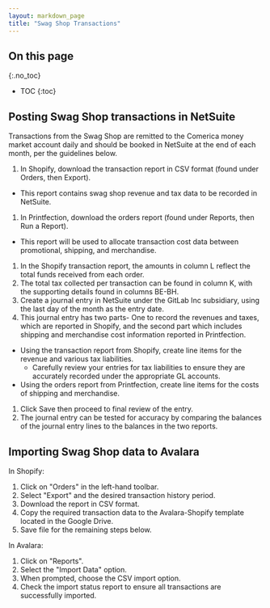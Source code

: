 ```yaml
---
layout: markdown_page
title: "Swag Shop Transactions"
---
```


## On this page
{:.no_toc}

- TOC
{:toc}



## Posting Swag Shop transactions in NetSuite
Transactions from the Swag Shop are remitted to the Comerica money market account daily and should be booked in NetSuite at the end of each month, per the guidelines below.

1. In Shopify, download the transaction report in CSV format (found under Orders, then Export).
  * This report contains swag shop revenue and tax data to be recorded in NetSuite.
1. In Printfection, download the orders report (found under Reports, then Run a Report).
  * This report will be used to allocate transaction cost data between promotional, shipping, and merchandise.
1. In the Shopify transaction report, the amounts in column L reflect the total funds received from each order.
1. The total tax collected per transaction can be found in column K, with the supporting details found in columns BE-BH.
1. Create a journal entry in NetSuite under the GitLab Inc subsidiary, using the last day of the month as the entry date.
1. This journal entry has two parts- One to record the revenues and taxes, which are reported in Shopify, and the second part which includes shipping and merchandise cost information reported in Printfection.
  * Using the transaction report from Shopify, create line items for the revenue and various tax liabilities.
    * Carefully review your entries for tax liabilities to ensure they are accurately recorded under the appropriate GL accounts.
  * Using the orders report from Printfection, create line items for the costs of shipping and merchandise.
1. Click Save then proceed to final review of the entry.
1. The journal entry can be tested for accuracy by comparing the balances of the journal entry lines to the balances in the two reports.

## Importing Swag Shop data to Avalara

In Shopify:
1. Click on "Orders" in the left-hand toolbar.
1. Select "Export" and the desired transaction history period.
1. Download the report in CSV format.
1. Copy the required transaction data to the Avalara-Shopify template located in the Google Drive.
1. Save file for the remaining steps below.

In Avalara:
1. Click on "Reports".
1. Select the "Import Data" option.
1. When prompted, choose the CSV import option.
1. Check the import status report to ensure all transactions are successfully imported.